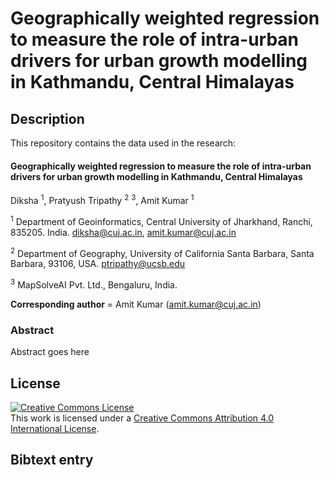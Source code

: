 
Geographically weighted regression to measure the role of intra-urban drivers for urban growth modelling in Kathmandu, Central Himalayas
=================================================================================


## Description

This repository contains the data used in the research:

#### Geographically weighted regression to measure the role of intra-urban drivers for urban growth modelling in Kathmandu, Central Himalayas

Diksha <sup>1</sup>, Pratyush Tripathy <sup>2</sup> <sup>3</sup>, Amit Kumar <sup>1</sup>

<sup>1</sup> Department of Geoinformatics, Central University of Jharkhand, Ranchi, 835205. India. diksha@cuj.ac.in, amit.kumar@cuj.ac.in

<sup>2</sup> Department of Geography, University of California Santa Barbara, Santa Barbara, 93106, USA. ptripathy@ucsb.edu

<sup>3</sup> MapSolveAI Pvt. Ltd., Bengaluru, India.

__Corresponding author__ = Amit Kumar (amit.kumar@cuj.ac.in)

### Abstract

Abstract goes here

## License

<a rel="license" href="http://creativecommons.org/licenses/by/4.0/"><img alt="Creative Commons License" style="border-width:0" src="https://i.creativecommons.org/l/by/4.0/88x31.png" /></a><br />This work is licensed under a <a rel="license" href="http://creativecommons.org/licenses/by/4.0/">Creative Commons Attribution 4.0 International License</a>.

## Bibtext entry

```bib entry goes here
```
